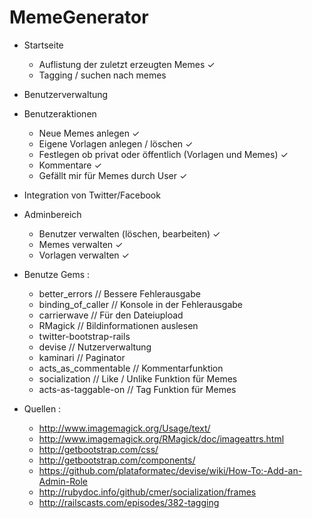 MemeGenerator
=============


- Startseite
    - Auflistung der zuletzt erzeugten Memes ✓
    - Tagging / suchen nach memes

- Benutzerverwaltung 

- Benutzeraktionen
    - Neue Memes anlegen ✓
    - Eigene Vorlagen anlegen / löschen ✓
    - Festlegen ob privat oder öffentlich (Vorlagen und Memes) ✓
    - Kommentare ✓
    - Gefällt mir für Memes durch User ✓

- Integration von Twitter/Facebook

- Adminbereich
    - Benutzer verwalten (löschen, bearbeiten) ✓
    - Memes verwalten ✓
    - Vorlagen verwalten ✓


- Benutze Gems :
    - better_errors // Bessere Fehlerausgabe
    - binding_of_caller // Konsole in der Fehlerausgabe
    - carrierwave // Für den Dateiupload
    - RMagick // Bildinformationen auslesen
    - twitter-bootstrap-rails
    - devise    // Nutzerverwaltung
    - kaminari  // Paginator
    - acts_as_commentable // Kommentarfunktion
    - socialization // Like / Unlike Funktion für Memes
    - acts-as-taggable-on // Tag Funktion für Memes


- Quellen :
    - http://www.imagemagick.org/Usage/text/
    - http://www.imagemagick.org/RMagick/doc/imageattrs.html
    - http://getbootstrap.com/css/
    - http://getbootstrap.com/components/
    - https://github.com/plataformatec/devise/wiki/How-To:-Add-an-Admin-Role
    - http://rubydoc.info/github/cmer/socialization/frames
    - http://railscasts.com/episodes/382-tagging
